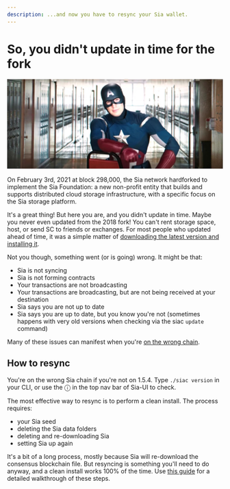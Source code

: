 ```yaml
---
description: ...and now you have to resync your Sia wallet.
---
```


# So, you didn't update in time for the fork

![](../.gitbook/assets/cap.jpg)

On February 3rd, 2021 at block 298,000, the Sia network hardforked to implement the Sia Foundation: a new non-profit entity that builds and supports distributed cloud storage infrastructure, with a specific focus on the Sia storage platform.

It's a great thing! But here you are, and you didn't update in time. Maybe you never even updated from the 2018 fork! You can't rent storage space, host, or send SC to friends or exchanges. For most people who updated ahead of time, it was a simple matter of [downloading the latest version and installing it](../your-sia-wallet/sia-ui-faqs/how-to-download-and-install-sia-ui.md).

Not you though, something went \(or is going\) wrong. It might be that:

* Sia is not syncing
* Sia is not forming contracts
* Your transactions are not broadcasting
* Your transactions are broadcasting, but are not being received at your destination
* Sia says you are not up to date
* Sia says you are up to date, but you know you're not \(sometimes happens with very old versions when checking via the siac `update` command\)

Many of these issues can manifest when you're [on the wrong chain](using-the-wrong-chain-after-a-fork.md).

## How to resync

You're on the wrong Sia chain if you're not on 1.5.4. Type `./siac version` in your CLI, or use the ⓘ in the top nav bar of Sia-UI to check.

The most effective way to resync is to perform a clean install. The process requires:

* your Sia seed
* deleting the Sia data folders
* deleting and re-downloading Sia
* setting Sia up again

It's a bit of a long process, mostly because Sia will re-download the consensus blockchain file. But resyncing is something you'll need to do anyway, and a clean install works 100% of the time. Use [this guide](../your-sia-wallet/sia-ui-faqs/how-to-perform-a-clean-install-in-sia-ui.md) for a detailed walkthrough of these steps.

